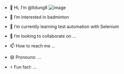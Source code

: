 - 👋 Hi, I’m @ltdung8
![image](https://github.com/user-attachments/assets/76829e55-03b0-4c63-bf87-49f37ce023fd)

- 👀 I’m interested in badminton
- 🌱 I’m currently learning test automation  with Selenium
- 💞️ I’m looking to collaborate on ...
- 📫 How to reach me ...
- 😄 Pronouns: ...
- ⚡ Fun fact: ...

<!---
ltdung8/ltdung8 is a ✨ special ✨ repository because its `README.md` (this file) appears on your GitHub profile.
You can click the Preview link to take a look at your changes.
--->
